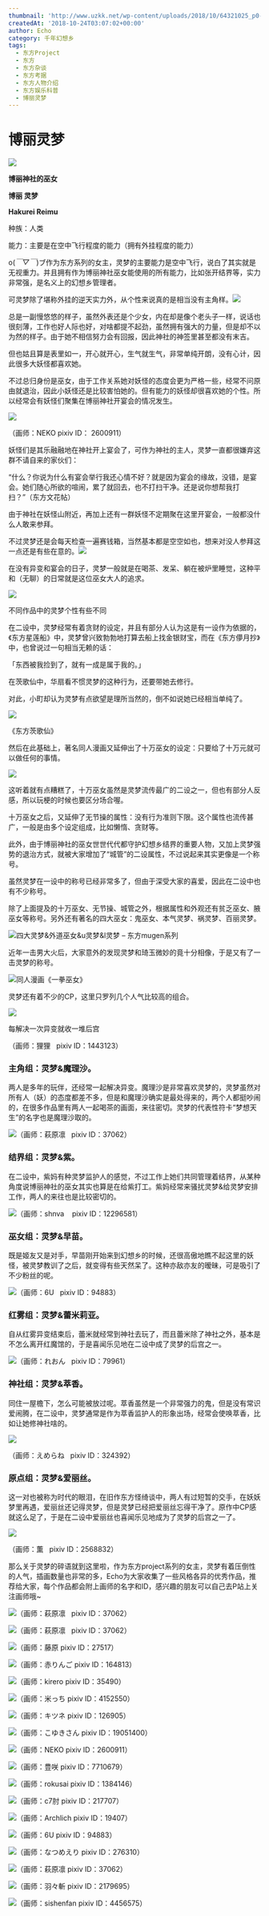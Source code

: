 ```yaml
---
thumbnail: 'http://www.uzkk.net/wp-content/uploads/2018/10/64321025_p0-825x510.png'
createdAt: '2018-10-24T03:07:02+00:00'
author: Echo
category: 千年幻想乡
tags:
  - 东方Project
  - 东方
  - 东方杂谈
  - 东方考据
  - 东方人物介绍
  - 东方娱乐科普
  - 博丽灵梦
---
```


# 博丽灵梦

![](http://www.uzkk.net/wp-content/uploads/2018/10/微信图片_20180614161142222.jpg)

**博丽神社的巫女**

**博丽 灵梦**

**Hakurei Reimu**

种族：人类

能力：主要是在空中飞行程度的能力（拥有外挂程度的能力）

o(*￣▽￣*)ブ作为东方系列的女主，灵梦的主要能力是空中飞行，说白了其实就是无视重力。并且拥有作为博丽神社巫女能使用的所有能力，比如张开结界等，实力非常强，是名义上的幻想乡管理者。

可灵梦除了堪称外挂的逆天实力外，从个性来说真的是相当没有主角样。![](http://www.uzkk.net/wp-content/uploads/2018/10/剪贴板01.jpg)

总是一副慢悠悠的样子，虽然外表还是个少女，内在却是像个老头子一样，说话也很刻薄，工作也好人际也好，对啥都提不起劲，虽然拥有强大的力量，但是却不以为然的样子。由于她不相信努力会有回报，因此神社的神签里甚至都没有末吉。

但也姑且算是表里如一，开心就开心，生气就生气，非常单纯开朗，没有心计，因此很多大妖怪都喜欢她。

不过总归身份是巫女，由于工作关系她对妖怪的态度会更为严格一些，经常不问原由就退治，因此小妖怪还是比较害怕她的。但有能力的妖怪却很喜欢她的个性。所以经常会有妖怪们聚集在博丽神社开宴会的情况发生。

![](http://www.uzkk.net/wp-content/uploads/2018/10/47004232_p0.jpg)

（画师：NEKO pixiv ID： 2600911）

妖怪们是其乐融融地在神社开上宴会了，可作为神社的主人，灵梦一直都很嫌弃这群不请自来的家伙们：

“什么？你说为什么有宴会举行我还心情不好？就是因为宴会的缘故，没错，是宴会。她们随心所欲的喧闹，累了就回去，也不打扫干净。还是说你想帮我打扫？”（东方文花帖）

由于神社在妖怪山附近，再加上还有一群妖怪不定期聚在这里开宴会，一般都没什么人敢来参拜。

不过灵梦还是会每天检查一遍赛钱箱，当然基本都是空空如也，想来对没人参拜这一点还是有些在意的。![](http://www.uzkk.net/wp-content/uploads/2018/10/47858233_p2.jpg)

在没有异变和宴会的日子，灵梦一般就是在喝茶、发呆、躺在被炉里睡觉，这种平和（无聊）的日常就是这位巫女大人的追求。

![](http://www.uzkk.net/wp-content/uploads/2018/10/IMG_201805091656418.jpeg)

不同作品中的灵梦个性有些不同

在二设中，灵梦经常有着贪财的设定，并且有部分人认为这是有一设作为依据的，《东方星莲船》中，灵梦曾兴致勃勃地打算去船上找金银财宝，而在《东方儚月抄》中，也曾说过一句相当无赖的话：

「东西被我捡到了，就有一成是属于我的。」

在茨歌仙中，华扇看不惯灵梦的这种行为，还要带她去修行。

对此，小町却认为灵梦有点欲望是理所当然的，倒不如说她已经相当单纯了。

![](http://www.uzkk.net/wp-content/uploads/2018/10/27c4450fd9f9d72affd77f10d22a2834359bbb90.png)

《东方茨歌仙》 

然后在此基础上，著名同人漫画又延伸出了十万巫女的设定：只要给了十万元就可以做任何的事情。

![](http://www.uzkk.net/wp-content/uploads/2018/10/3b87e950352ac65c89c39137fef2b21192138ab4.jpg)

这听着就有点糟糕了，十万巫女虽然是灵梦流传最广的二设之一，但也有部分人反感，所以玩梗的时候也要区分场合喔。

十万巫女之后，又延伸了无节操的属性：没有行为准则下限。这个属性也流传甚广，一般是由多个设定组成，比如懒惰、贪财等。

此外，由于博丽神社的巫女世世代代都守护幻想乡结界的重要人物，又加上灵梦强势的退治方式，就被大家增加了“城管”的二设属性，不过说起来其实更像是一个称号。

虽然灵梦在一设中的称号已经非常多了，但由于深受大家的喜爱，因此在二设中也有不少称号。

除了上面提及的十万巫女、无节操、城管之外，根据属性和外观还有贫乏巫女、腋巫女等称号。另外还有著名的四大巫女：鬼巫女、本气灵梦、祸灵梦、百丽灵梦。

![](http://www.uzkk.net/wp-content/uploads/2018/10/1354213_91722_1981360_Ckzx.jpg)四大灵梦&外道巫女&u灵梦&l灵梦 – 东方mugen系列

近年一击男大火后，大家意外的发现灵梦和琦玉微妙的竟十分相像，于是又有了一击灵梦的称号。

![](http://www.uzkk.net/wp-content/uploads/2018/10/QQ截图20180509181451.png)同人漫画《一拳巫女》

灵梦还有着不少的CP，这里只罗列几个人气比较高的组合。

![](http://www.uzkk.net/wp-content/uploads/2018/10/9817326_p0.jpg)

每解决一次异变就收一堆后宫

（画师：狸狸   pixiv ID：1443123）

### 主角组：灵梦&魔理沙。

两人是多年的玩伴，还经常一起解决异变。魔理沙是非常喜欢灵梦的，灵梦虽然对所有人（妖）的态度都差不多，但是和魔理沙确实是最处得来的，两个人都挺吵闹的，在很多作品里有两人一起喝茶的画面，来往密切。灵梦的代表性符卡“梦想天生”的名字也是魔理沙取的。

![](http://www.uzkk.net/wp-content/uploads/2018/10/37482563_p1_master1200.jpg)（画师：萩原凛   pixiv ID：37062）

### 结界组：灵梦&紫。

在二设中，紫妈有种灵梦监护人的感觉，不过工作上她们共同管理着结界，从某种角度说博丽神社的巫女其实也算是在给紫打工。紫妈经常来骚扰灵梦&给灵梦安排工作，两人的来往也是比较密切的。

![](http://www.uzkk.net/wp-content/uploads/2018/10/68221926_p0.png)（画师：shnva    pixiv ID：12296581）

### 巫女组：灵梦&早苗。

既是姬友又是对手，早苗刚开始来到幻想乡的时候，还很高傲地瞧不起这里的妖怪，被灵梦教训了之后，就变得有些天然呆了。这种亦敌亦友的暧昧，可是吸引了不少粉丝的呢。

![](http://www.uzkk.net/wp-content/uploads/2018/10/21428544_p0.jpg)（画师：6U   pixiv ID：94883）

### 红雾组：灵梦&蕾米莉亚。

自从红雾异变结束后，蕾米就经常到神社去玩了，而且蕾米除了神社之外，基本是不怎么离开红魔馆的，于是喜闻乐见地在二设中成了灵梦的后宫之一。

![](http://www.uzkk.net/wp-content/uploads/2018/10/38106263_p0.jpg)（画师：れおん   pixiv ID：79961）

### 神社组：灵梦&萃香。

同住一屋檐下，怎么可能被放过呢。萃香虽然是一个非常强力的鬼，但是没有常识爱闹腾，在二设中，灵梦通常是作为萃香监护人的形象出场，经常会使唤萃香，比如让她修神社啥的。

![](http://www.uzkk.net/wp-content/uploads/2018/10/微信图片_20180614155928.jpg)

（画师：えめらね   pixiv ID：324392）

### 原点组：灵梦&爱丽丝。

这一对也被称为时代的眼泪，在旧作东方怪绮谈中，两人有过短暂的交手，在妖妖梦里再遇，爱丽丝还记得灵梦，但是灵梦已经把爱丽丝忘得干净了。原作中CP感就这么足了，于是在二设中爱丽丝也喜闻乐见地成为了灵梦的后宫之一了。

![](http://www.uzkk.net/wp-content/uploads/2018/10/微信图片_20180614160153-1024x870.jpg)

（画师：薫   pixiv ID：2568832）

那么关于灵梦的碎语就到这里啦，作为东方project系列的女主，灵梦有着压倒性的人气，插画数量也非常的多，Echo为大家收集了一些风格各异的优秀作品，推荐给大家，每个作品都会附上画师的名字和ID，感兴趣的朋友可以自己去P站上关注画师哦~

![](http://www.uzkk.net/wp-content/uploads/2018/10/62564814_p0.png)（画师：萩原凛   pixiv ID：37062）

![](http://www.uzkk.net/wp-content/uploads/2018/10/47718436_p0-1024x603.png)（画师：萩原凛   pixiv ID：37062）

![](http://www.uzkk.net/wp-content/uploads/2018/10/東方色技帖.jpg)（画师：藤原 pixiv ID：27517）

![](http://www.uzkk.net/wp-content/uploads/2018/10/32205708_p0.jpg)（画师：赤りんご pixiv ID：164813）

![](http://www.uzkk.net/wp-content/uploads/2018/10/21083839_p0-802x1024.png)（画师：kirero pixiv ID：35490）

![](http://www.uzkk.net/wp-content/uploads/2018/10/33770026_p0.jpg)（画师：米っち pixiv ID：4152550）

![](http://www.uzkk.net/wp-content/uploads/2018/10/64321025_p0.png)（画师：キツネ pixiv ID：126905）

![](http://www.uzkk.net/wp-content/uploads/2018/10/65571723_p0-726x1024.png)（画师：こゆきさん pixiv ID：19051400）

![](http://www.uzkk.net/wp-content/uploads/2018/10/34871530_p0-1024x576.jpg)（画师：NEKO pixiv ID：2600911）

![](http://www.uzkk.net/wp-content/uploads/2018/10/63304168_p0-794x1024.png)（画师：豊咲 pixiv ID：7710679）

![](http://www.uzkk.net/wp-content/uploads/2018/10/66444938_p0-1024x512.jpg)（画师：rokusai pixiv ID：1384146）

![](http://www.uzkk.net/wp-content/uploads/2018/10/34844544_p0-1024x576.jpg)（画师：c7肘 pixiv ID：217707）

![](http://www.uzkk.net/wp-content/uploads/2018/10/1127186_p0.png)（画师：Archlich pixiv ID：19407）

![](http://www.uzkk.net/wp-content/uploads/2018/10/37612952_p0-1024x728.jpg)（画师：6U pixiv ID：94883）

![](http://www.uzkk.net/wp-content/uploads/2018/10/45068073_p0-736x1024.jpg)（画师：なつめえり pixiv ID：276310）

![](http://www.uzkk.net/wp-content/uploads/2018/10/27441647_p0.jpg)（画师：萩原凛 pixiv ID：37062）

![](http://www.uzkk.net/wp-content/uploads/2018/10/64616702_p0-1024x724.png)（画师：羽々斬 pixiv ID：2179695）

![](http://www.uzkk.net/wp-content/uploads/2018/10/54943053_p0-1024x666.jpg)（画师：sishenfan pixiv ID：4456575）
